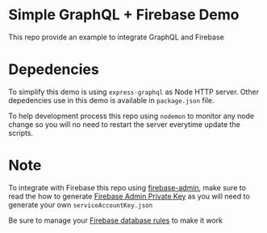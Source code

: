# Simple GraphQL + Firebase Demo

This repo provide an example to integrate GraphQL and Firebase

# Depedencies

To simplify this demo is using `express-graphql` as Node HTTP server. 
Other depedencies use in this demo is available in `package.json` file.

To help development process this repo using `nodemon` to monitor any node change so you will no need to restart the server everytime update the scripts.

# Note

To integrate with Firebase this repo using [firebase-admin](https://www.npmjs.com/package/firebase-admin), make sure to read the how to generate [Firebase Admin Private Key](https://firebase.google.com/docs/admin/setup#initialize_the_sdk) as you will need to generate your own `serviceAccountKey.json`

Be sure to manage your [Firebase database rules](https://firebase.google.com/docs/database/security/quickstart) to make it work